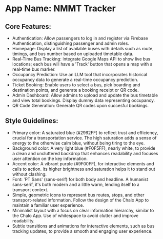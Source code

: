# **App Name**: NMMT Tracker

## Core Features:

- Authentication: Allow passengers to log in and register via Firebase Authentication, distinguishing passenger and admin roles.
- Homepage: Display a list of available buses with details such as route, timings, and bus number based on uploaded timetable data.
- Real-Time Bus Tracking: Integrate Google Maps API to show live bus locations; each bus will have a 'Track' button that opens a map with a real-time bus marker.
- Occupancy Prediction: Use an LLM tool that incorporates historical occupancy data to generate a real-time occupancy prediction.
- Ticket Booking: Enable users to select a bus, pick boarding and destination points, and generate a booking receipt or QR code.
- Admin Dashboard: Allow admins to upload and update the bus timetable and view total bookings. Display dummy data representing occupancy.
- QR Code Generation: Generate QR codes upon succesful bookings.

## Style Guidelines:

- Primary color: A saturated blue (#2962FF) to reflect trust and efficiency, crucial for a transportation service. The high saturation adds a sense of energy to the otherwise calm blue, without being tiring to the eye.
- Background color: A very light blue (#F0F5FF), nearly white, to provide a clean and uncluttered backdrop that enhances readability and focuses user attention on the key information.
- Accent color: A vibrant purple (#9F00FF), for interactive elements and calls to action. Its higher brightness and saturation helps it to stand out without clashing.
- Font: 'PT Sans' (sans-serif) for both body and headline. A humanist sans-serif, it's both modern and a little warm, lending itself to a transport context.
- Simple, geometric icons to represent bus routes, stops, and other transport-related information. Follow the design of the Chalo App to maintain a familiar user experience.
- Minimalist layout with a focus on clear information hierarchy, similar to the Chalo App. Use of whitespace to avoid clutter and improve readability.
- Subtle transitions and animations for interactive elements, such as bus tracking updates, to provide a smooth and engaging user experience.